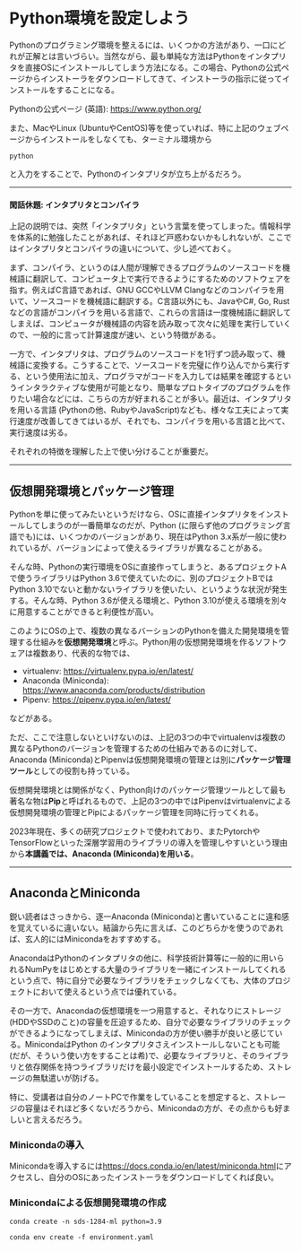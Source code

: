 Python環境を設定しよう
===

Pythonのプログラミング環境を整えるには、いくつかの方法があり、一口にどれが正解とは言いづらい。当然ながら、最も単純な方法はPythonをインタプリタを直接OSにインストールしてしまう方法になる。この場合、Pythonの公式ページからインストーラをダウンロードしてきて、インストーラの指示に従ってインストールをすることになる。

Pythonの公式ページ (英語): <https://www.python.org/>

また、MacやLinux (UbuntuやCentOS)等を使っていれば、特に上記のウェブページからインストールをしなくても、ターミナル環境から

```shell
python
```

と入力をすることで、Pythonのインタプリタが立ち上がるだろう。

---

#### 閑話休題: インタプリタとコンパイラ

上記の説明では、突然「インタプリタ」という言葉を使ってしまった。情報科学を体系的に勉強したことがあれば、それほど戸惑わないかもしれないが、ここではインタプリタとコンパイラの違いについて、少し述べておく。

まず、コンパイラ、というのは人間が理解できるプログラムのソースコードを機械語に翻訳して、コンピュータ上で実行できるようにするためのソフトウェアを指す。例えばC言語であれば、GNU GCCやLLVM Clangなどのコンパイラを用いて、ソースコードを機械語に翻訳する。C言語以外にも、JavaやC#, Go, Rustなどの言語がコンパイラを用いる言語で、これらの言語は一度機械語に翻訳してしまえば、コンピュータが機械語の内容を読み取って次々に処理を実行していくので、一般的に言って計算速度が速い、という特徴がある。

一方で、インタプリタは、プログラムのソースコードを1行ずつ読み取って、機械語に変換する。こうすることで、ソースコードを完璧に作り込んでから実行する、という使用法に加え、プログラマがコードを入力しては結果を確認するというインタラクティブな使用が可能となり、簡単なプロトタイプのプログラムを作りたい場合などには、こちらの方が好まれることが多い。最近は、インタプリタを用いる言語 (Pythonの他、RubyやJavaScript)なども、様々な工夫によって実行速度が改善してきてはいるが、それでも、コンパイラを用いる言語と比べて、実行速度は劣る。

それぞれの特徴を理解した上で使い分けることが重要だ。

---

## 仮想開発環境とパッケージ管理

Pythonを単に使ってみたいというだけなら、OSに直接インタプリタをインストールしてしまうのが一番簡単なのだが、Python (に限らず他のプログラミング言語でも)には、いくつかのバージョンがあり、現在はPython 3.x系が一般に使われているが、バージョンによって使えるライブラリが異なることがある。

そんな時、Pythonの実行環境をOSに直接作ってしまうと、あるプロジェクトAで使うライブラリはPython 3.6で使えていたのに、別のプロジェクトBではPython 3.10でないと動かないライブラリを使いたい、というような状況が発生する。そんな時、Python 3.6が使える環境と、Python 3.10が使える環境を別々に用意することができると利便性が高い。

このようにOSの上で、複数の異なるバーションのPythonを備えた開発環境を管理する仕組みを**仮想開発環境**と呼ぶ。Python用の仮想開発環境を作るソフトウェアは複数あり、代表的な物では、
* virtualenv: <https://virtualenv.pypa.io/en/latest/>
* Anaconda (Miniconda): <https://www.anaconda.com/products/distribution>
* Pipenv: <https://pipenv.pypa.io/en/latest/>

などがある。

ただ、ここで注意しないといけないのは、上記の3つの中でvirtualenvは複数の異なるPythonのバージョンを管理するための仕組みであるのに対して、Anaconda (Miniconda)とPipenvは仮想開発環境の管理とは別に**パッケージ管理ツール**としての役割も持っている。

仮想開発環境とは関係がなく、Python向けのパッケージ管理ツールとして最も著名な物は**Pip**と呼ばれるもので、上記の3つの中ではPipenvはvirtualenvによる仮想開発環境の管理とPipによるパッケージ管理を同時に行ってくれる。

2023年現在、多くの研究プロジェクトで使われており、またPytorchやTensorFlowといった深層学習用のライブラリの導入を管理しやすいという理由から**本講義では、Anaconda (Miniconda)を用いる**。

---

## AnacondaとMiniconda

鋭い読者はさっきから、逐一Anaconda (Miniconda)と書いていることに違和感を覚えているに違いない。結論から先に言えば、このどちらかを使うのであれば、玄人的にはMinicondaをおすすめする。

AnacondaはPythonのインタプリタの他に、科学技術計算等に一般的に用いられるNumPyをはじめとする大量のライブラリを一緒にインストールしてくれるという点で、特に自分で必要なライブラリをチェックしなくても、大体のプロジェクトにおいて使えるという点では優れている。

その一方で、Anacondaの仮想環境を一つ用意すると、それなりにストレージ (HDDやSSDのこと)の容量を圧迫するため、自分で必要なライブラリのチェックができるようになってしまえば、Minicondaの方が使い勝手が良いと感じている。MinicondaはPython
のインタプリタさえインストールしないことも可能 (だが、そういう使い方をすることは希)で、必要なライブラリと、そのライブラリと依存関係を持つライブラリだけを最小設定でインストールするため、ストレージの無駄遣いが防げる。

特に、受講者は自分のノートPCで作業をしていることを想定すると、ストレージの容量はそれほど多くないだろうから、Minicondaの方が、その点からも好ましいと言えるだろう。

### Minicondaの導入

Minicondaを導入するには<https://docs.conda.io/en/latest/miniconda.html>にアクセスし、自分のOSにあったインストーラをダウンロードしてくれば良い。

### Minicondaによる仮想開発環境の作成

```shell
conda create -n sds-1284-ml python=3.9
```

```shell
conda env create -f environment.yaml
```
